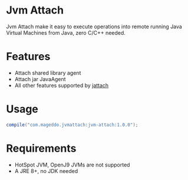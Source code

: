 # Jvm Attach
Jvm Attach make it easy to execute operations into 
remote running Java Virtual Machines from Java,
zero C/C++ needed.

# Features
* Attach shared library agent
* Attach jar JavaAgent
* All other features supported by [jattach][1]

# Usage

```gradle
compile("com.mageddo.jvmattach:jvm-attach:1.0.0");
```

# Requirements
* HotSpot JVM, OpenJ9 JVMs are not supported
* A JRE 8+, no JDK needed

[1]: https://github.com/apangin/jattach
